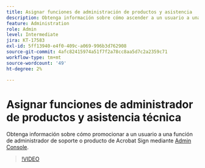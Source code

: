 ```yaml
---
title: Asignar funciones de administración de productos y asistencia
description: Obtenga información sobre cómo ascender a un usuario a una función de administrador de soporte o producto de Acrobat Sign mediante el Admin Console
feature: Administration
role: Admin
level: Intermediate
jira: KT-17583
exl-id: 5ff13940-e4f0-409c-a069-996b3d762908
source-git-commit: 4afc82415974a51f7f2a78cc8aa5d7c2a2359c71
workflow-type: tm+mt
source-wordcount: '49'
ht-degree: 2%

---
```


# Asignar funciones de administrador de productos y asistencia técnica

Obtenga información sobre cómo promocionar a un usuario a una función de administrador de soporte o producto de Acrobat Sign mediante [Admin Console](https://adminconsole.adobe.com/).

>[!VIDEO](https://video.tv.adobe.com/v/3453157?quality=12&learn=on&hidetitle=true)
